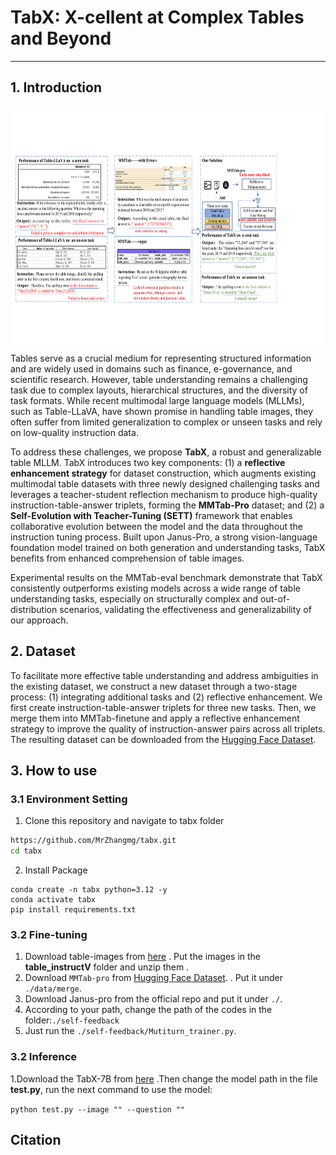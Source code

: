 # TabX: X-cellent at Complex Tables and Beyond

---

## 1. Introduction

<img src="./readme_images/teaser.pdf" width = "800" height = "380" align=center />

Tables serve as a crucial medium for representing structured information and are widely used in domains such as finance, e-governance, and scientific research. However, table understanding remains a challenging task due to complex layouts, hierarchical structures, and the diversity of task formats. While recent multimodal large language models (MLLMs), such as Table-LLaVA, have shown promise in handling table images, they often suffer from limited generalization to complex or unseen tasks and rely on low-quality instruction data.

To address these challenges, we propose **TabX**, a robust and generalizable table MLLM. TabX introduces two key components: (1) a **reflective enhancement strategy** for dataset construction, which augments existing multimodal table datasets with three newly designed challenging tasks and leverages a teacher-student reflection mechanism to produce high-quality instruction-table-answer triplets, forming the **MMTab-Pro** dataset; and (2) a **Self-Evolution with Teacher-Tuning (SETT)** framework that enables collaborative evolution between the model and the data throughout the instruction tuning process. Built upon Janus-Pro, a strong vision-language foundation model trained on both generation and understanding tasks, TabX benefits from enhanced comprehension of table images.

Experimental results on the MMTab-eval benchmark demonstrate that TabX consistently outperforms existing models across a wide range of table understanding tasks, especially on structurally complex and out-of-distribution scenarios, validating the effectiveness and generalizability of our approach.

## 2. Dataset
To facilitate more effective table understanding and address ambiguities in the existing dataset,  we construct a new dataset through a two-stage process: (1) integrating additional tasks and (2) reflective enhancement. We first create instruction-table-answer triplets for three new tasks.
Then, we merge them into MMTab-finetune and apply a reflective enhancement strategy to improve the quality of instruction-answer pairs across all triplets. The resulting dataset can be downloaded from the [Hugging Face Dataset](https://huggingface.co/datasets/zhangjingyu111/MMTab-pro). 

## 3. How to use

### 3.1 Environment Setting
1. Clone this repository and navigate to tabx folder
```bash
https://github.com/MrZhangmg/tabx.git
cd tabx
```

2. Install Package
```Shell
conda create -n tabx python=3.12 -y
conda activate tabx
pip install requirements.txt
```

### 3.2 Fine-tuning

1. Download table-images from [here](https://huggingface.co/datasets/zhangjingyu111/MMTab-pro) . Put the images in the **table_instructV** folder and unzip them . 
2. Download ```MMTab-pro``` from  [Hugging Face Dataset](https://huggingface.co/datasets/zhangjingyu111/MMTab-pro). . Put it under ```./data/merge```. 
3. Download Janus-pro from the official repo and put it under ```./```.
4. According to your path, change the path of the codes in the folder:```./self-feedback```
5. Just run the ```./self-feedback/Mutiturn_trainer.py```.

### 3.2 Inference

1.Download the TabX-7B from [here](https://huggingface.co/zhangjingyu111/tabx) .Then change the model path in the file **test.py**, run the next command to use the model:

`python test.py --image "" --question ""`

## Citation
```bibtex

```
